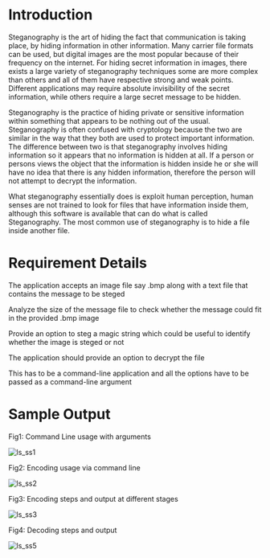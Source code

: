 # Introduction

Steganography is the art of hiding the fact that communication is taking place, by hiding information in other information. Many carrier file formats can be used, but digital images are the most popular because of their frequency on the internet. For hiding secret information in images, there exists a large variety of steganography techniques some are more complex than others and all of them have respective strong and weak points. Different applications may require absolute invisibility of the secret information, while others require a large secret message to be hidden.

 Steganography is the practice of hiding private or sensitive information within something that appears to be nothing out of the usual. Steganography is often confused with cryptology because the two are similar in the way that they both are used to protect important information. The difference between two is that steganography involves hiding information so it appears that no information is hidden at all. If a person or persons views the object that the information is hidden inside he or she will have no idea that there is any hidden information, therefore the person will not attempt to decrypt the information.

What steganography essentially does is exploit human perception, human senses are not trained to look for files that have information inside them, although this software is available that can do what is called Steganography. The most common use of steganography is to hide a file inside another file.

# Requirement Details

The application accepts an image file say .bmp along with a text file that contains the message to be steged

Analyze the size of the message file to check whether the message could fit in the provided .bmp image

Provide an option to steg a magic string which could be useful to identify whether the image is steged or not

The application should provide an option to decrypt the file

This has to be a command-line application and all the options have to be passed as a command-line argument

# Sample Output

Fig1: Command Line usage with arguments

![ls_ss1](https://github.com/sufiyanattar/Image-Steganography-using-LSB-Encoding-and-Decoding/assets/109298044/3beff9e8-fcfe-4a41-bcd3-af836ee009e1)

Fig2: Encoding usage via command line

![ls_ss2](https://github.com/sufiyanattar/Image-Steganography-using-LSB-Encoding-and-Decoding/assets/109298044/935da7c2-80a4-4787-9fe7-d404de24eb1c)

Fig3: Encoding steps and output at different stages

![ls_ss3](https://github.com/sufiyanattar/Image-Steganography-using-LSB-Encoding-and-Decoding/assets/109298044/fa391c77-5b72-4757-9530-191b2fe5d0dd)

Fig4: Decoding steps and output

![ls_ss5](https://github.com/sufiyanattar/Image-Steganography-using-LSB-Encoding-and-Decoding/assets/109298044/4cd71012-9fdc-438b-b155-5f670897c6ed)
